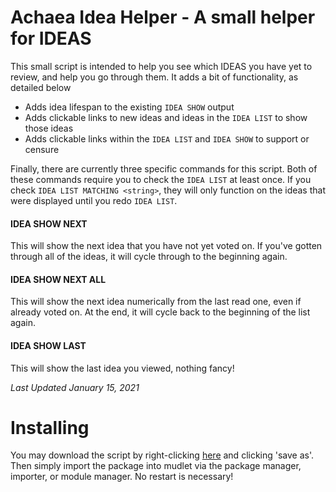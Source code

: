 # Achaea Idea Helper - A small helper for IDEAS

This small script is intended to help you see which IDEAS you have yet to review, and help you go through them. It adds a bit of functionality, as detailed below
- Adds idea lifespan to the existing `IDEA SHOW` output
- Adds clickable links to new ideas and ideas in the `IDEA LIST` to show those ideas
- Adds clickable links within the `IDEA LIST` and `IDEA SHOW` to support or censure

Finally, there are currently three specific commands for this script. Both of these commands require you to check the `IDEA LIST` at least once. If you check `IDEA LIST MATCHING <string>`, they will only function on the ideas that were displayed until you redo `IDEA LIST`. 

#### IDEA SHOW NEXT
This will show the next idea that you have not yet voted on. If you've gotten through all of the ideas, it will cycle through to the beginning again. 

#### IDEA SHOW NEXT ALL 
This will show the next idea numerically from the last read one, even if already voted on. At the end, it will cycle back to the beginning of the list again. 

#### IDEA SHOW LAST
This will show the last idea you viewed, nothing fancy!

*Last Updated January 15, 2021*


# Installing

You may download the script by right-clicking [here](https://github.com/PhoenixCodes/AchaeaIdeaHelper/raw/main/IdeaHelper.xml) and clicking 'save as'. Then simply import the package into mudlet via the package manager, importer, or module manager. No restart is necessary!
